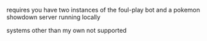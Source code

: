 requires you have two instances of the foul-play bot and a pokemon showdown server running locally

systems other than my own not supported
